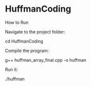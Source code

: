 # HuffmanCoding

How to Run



Navigate to the project folder:

cd HuffmanCoding


Compile the program:

g++ huffman_array_final.cpp -o huffman


Run it:

./huffman
